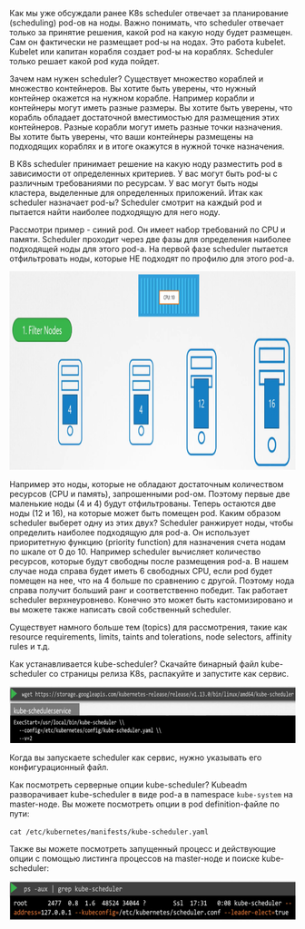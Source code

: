 Как мы уже обсуждали ранее K8s scheduler отвечает за планирование (scheduling) pod-ов на ноды. Важно понимать, что scheduler отвечает только за принятие решения, какой pod на какую ноду будет размещен. Сам он фактически не размещает pod-ы на нодах. Это работа kubelet. Kubelet или капитан корабля создает pod-ы на кораблях. Scheduler только решает какой pod куда пойдет.

Зачем нам нужен scheduler? Существует множество кораблей и множество контейнеров. Вы хотите быть уверены, что нужный контейнер окажется на нужном корабле. Например корабли и контейнеры могут иметь разные размеры. Вы хотите быть уверены, что корабль обладает достаточной вместимостью для размещения этих контейнеров. Разные корабли могут иметь разные точки назначения. Вы хотите быть уверены, что ваши контейнеры размещены на подходящих кораблях и в итоге окажутся в нужной точке назначения.

В K8s scheduler принимает решение на какую ноду разместить pod в зависимости от определенных критериев. У вас могут быть pod-ы с различным требованиями по ресурсам. У вас могут быть ноды кластера, выделенные для определенных приложений. Итак как scheduler назначает pod-ы? Scheduler смотрит на каждый pod и пытается найти наиболее подходящую для него ноду.

Рассмотри пример - синий pod. Он имеет набор требований по CPU и памяти. Scheduler проходит через две фазы для определения наиболее подходящей ноды для этого pod-а. На первой фазе scheduler пытается отфильтровать ноды, которые НЕ подходят по профилю для этого pod-а.

<img src="image.png" width="800" height="350"><br>

Например это ноды, которые не обладают достаточным количеством ресурсов (CPU и память), запрошенными pod-ом. Поэтому первые две маленькие ноды (4 и 4) будут отфильтрованы. Теперь остаются две ноды (12 и 16), на которые может быть помещен pod. Каким образом scheduler выберет одну из этих двух? Scheduler ранжирует ноды, чтобы определить наиболее подходящую для pod-а. Он использует приоритетную функцию (priority function) для назначения счета нодам по шкале от 0 до 10. Например scheduler вычисляет количество ресурсов, которые будут свободны после размещения pod-а. В нашем случае нода справа будет иметь 6 свободных CPU, если pod будет помещен на нее, что на 4 больше по сравнению с другой. Поэтому нода справа получит больший ранг и соответственно победит. Так работает scheduler верхнеуровнево. Конечно это может быть кастомизировано и вы можете также написать свой собственный scheduler.

Существует намного больше тем (topics) для рассмотрения, такие как resource requirements, limits, taints and tolerations, node selectors, affinity rules и т.д.

Как устанавливается kube-scheduler? Скачайте бинарный файл kube-scheduler со страницы релиза K8s, распакуйте и запустите как сервис.

<img src="image-1.png" width="800" height="100"><br>

Когда вы запускаете scheduler как сервис, нужно указывать его конфигурационный файл.

Как посмотреть серверные опции kube-scheduler? Kubeadm разворачивает kube-scheduler в виде pod-а в namespace `kube-system` на master-ноде. Вы можете посмотреть опции в pod definition-файле по пути:

`cat /etc/kubernetes/manifests/kube-scheduler.yaml`

Также вы можете посмотреть запущенный процесс и действующие опции с помощью листинга процессов на master-ноде и поиске kube-scheduler:

<img src="image-2.png" width="600" height="70"><br>